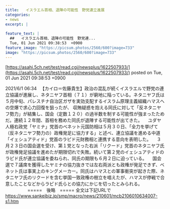 ```yaml
---
title:   イスラエル首相、退陣の可能性　野党連立進展  
categories:
- news
excerpt: |
  
feature_text: |
  ##   イスラエル首相、退陣の可能性　野党連...
  Tue, 01 Jun 2021 09:38:53  +0900
feature_image: "https://picsum.photos/2560/600?image=733"
image: "https://picsum.photos/2560/600?image=733"
---
```


[https://asahi.5ch.net/test/read.cgi/newsplus/1622507933/](https://asahi.5ch.net/test/read.cgi/newsplus/1622507933/)
posted on Tue, 01 Jun 2021 09:38:53  +0900

<!--more-->

2021/6/1 06:34 　【カイロ＝佐藤貴生】政治の混乱が続くイスラエルで野党の連立協議が進展し、ネタニヤフ首相（７１）が窮地に陥っている。ネタニヤフ氏は５月中旬、パレスチナ自治区ガザを実効支配するイスラム原理主義組織ハマスへの空爆で求心力回復を狙ったが、 収賄疑惑を抱える同氏に対して「反ネタニヤフ勢力」が結集し、国会（定数１２０）の過半数を制する可能性が強まったためだ。連続１２年間、首相を務めた同氏が退陣する可能性が出てきた。 　ユダヤ人極右政党「ヤミナ」党首のベネット元国防相は５月３０日、「全力を挙げて（反ネタニヤフ勢力の）政権発足に協力する」と述べ、連立協議を進める中道「イェシュアティド」党首のラピド元財務相と連携する意向を表明した。 　３月２３日の国会選を受け、第１党となった右派「リクード」党首のネタニヤフ氏が政権発足協議を進めたが期限切れで失敗。続いて第２党のイェシュアティドのラピド氏が連立協議を委ねられ、同氏の期限も６月２日に迫っている。 　国会選で７議席を獲得したヤミナの協力抜きでは左右両派とも政権が発足できず、ベネット氏は事実上のキングメーカー。同氏はハマスとの軍事衝突が起きた際、ネタニヤフ氏のリクードを含む挙国一致政権の樹立を唱えたが、ハマスが停戦で合意したことなどからラピド氏らとの協力にかじを切ったとみられる。 　　　　　=====　後略　===== 全文は下記URLで https://www.sankeibiz.jp/smp/macro/news/210601/mcb2106010634007-s1.htm
